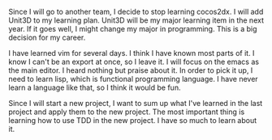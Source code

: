 Since I will go to another team, I decide to stop learning cocos2dx. I will add Unit3D to my learning plan. Unit3D will be my major learning item in the next year. If it goes well, I might change my major in programming. This is a big decision for my career.

I have learned vim for several days. I think I have known most parts of it. I know I can't be an export at once, so I leave it. I will focus on the emacs as the main editor. I heard nothing but praise about it. In order to pick it up, I need to learn lisp, which is functional programming language. I have never learn a language like that, so I think it would be fun.

Since I will start a new project, I want to sum up what I've learned in the last project and apply them to the new project. The most important thing is learning how to use TDD in the new project. I have so much to learn about it.
